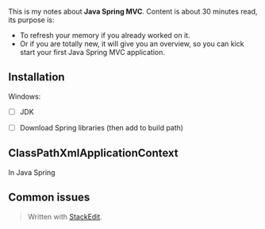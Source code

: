 This is my notes about **Java Spring MVC**. 
Content is about 30 minutes read, its purpose is:
- To refresh your memory if you already worked on it. 
- Or if you are totally new, it will give you an overview, so you can kick start your first Java Spring MVC application.

## Installation
Windows:
 - [ ] JDK
 - [ ] Download Spring libraries (then add to build path)


## ClassPathXmlApplicationContext

In Java Spring

## Common issues

> Written with [StackEdit](https://stackedit.io/).
<!--stackedit_data:
eyJoaXN0b3J5IjpbLTE5MDA5MTk4NjIsMTQ2OTcyNzkwOF19
-->